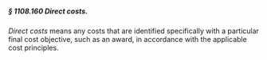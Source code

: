 ##### § 1108.160 Direct costs. #####

*Direct costs* means any costs that are identified specifically with a particular final cost objective, such as an award, in accordance with the applicable cost principles.